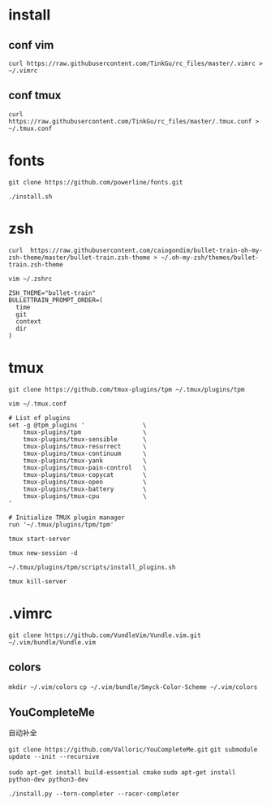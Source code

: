 # install
## conf vim
`curl https://raw.githubusercontent.com/TinkGu/rc_files/master/.vimrc > ~/.vimrc`

## conf tmux
`curl https://raw.githubusercontent.com/TinkGu/rc_files/master/.tmux.conf > ~/.tmux.conf`

# fonts
`git clone https://github.com/powerline/fonts.git`

`./install.sh`

# zsh
`curl  https://raw.githubusercontent.com/caiogondim/bullet-train-oh-my-zsh-theme/master/bullet-train.zsh-theme > ~/.oh-my-zsh/themes/bullet-train.zsh-theme`

`vim ~/.zshrc`
```
ZSH_THEME="bullet-train"
BULLETTRAIN_PROMPT_ORDER=(
  time
  git
  context
  dir
)
```

# tmux
`git clone https://github.com/tmux-plugins/tpm ~/.tmux/plugins/tpm`

`vim ~/.tmux.conf`
```
# List of plugins
set -g @tpm_plugins '                \
    tmux-plugins/tpm                 \
    tmux-plugins/tmux-sensible       \
    tmux-plugins/tmux-resurrect      \
    tmux-plugins/tmux-continuum      \
    tmux-plugins/tmux-yank           \
    tmux-plugins/tmux-pain-control   \
    tmux-plugins/tmux-copycat        \
    tmux-plugins/tmux-open           \
    tmux-plugins/tmux-battery        \
    tmux-plugins/tmux-cpu            \
'

# Initialize TMUX plugin manager
run '~/.tmux/plugins/tpm/tpm'
```

`tmux start-server`

`tmux new-session -d`

`~/.tmux/plugins/tpm/scripts/install_plugins.sh`

`tmux kill-server`

# .vimrc
`git clone https://github.com/VundleVim/Vundle.vim.git ~/.vim/bundle/Vundle.vim`

## colors
`mkdir ~/.vim/colors`
`cp ~/.vim/bundle/Smyck-Color-Scheme ~/.vim/colors`

## YouCompleteMe
自动补全

`git clone https://github.com/Valloric/YouCompleteMe.git`
`git submodule update --init --recursive`

`sudo apt-get install build-essential cmake`
`sudo apt-get install python-dev python3-dev`

`./install.py --tern-completer --racer-completer`
